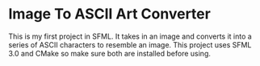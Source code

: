 # Image To ASCII Art Converter
This is my first project in SFML. It takes in an image and converts it into a series of ASCII characters to resemble an image. This project uses SFML 3.0 and CMake so make sure both are installed before using. 
